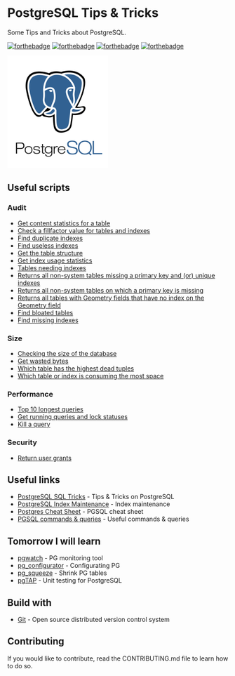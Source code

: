 # PostgreSQL Tips & Tricks

Some Tips and Tricks about PostgreSQL.

[![forthebadge](https://forthebadge.com/images/badges/you-didnt-ask-for-this.svg)](http://forthebadge.com) [![forthebadge](https://forthebadge.com/images/badges/contains-technical-debt.svg)](http://forthebadge.com)  [![forthebadge](https://forthebadge.com/images/badges/check-it-out.svg)](http://forthebadge.com)  [![forthebadge](https://forthebadge.com/images/badges/built-with-love.svg)](http://forthebadge.com)

![PostgreSQL](./images/postgresql-logo-256.png)

## Useful scripts

### Audit

* [Get content statistics for a table](./scripts/audit/table-statistics.sql)
* [Check a fillfactor value for tables and indexes](./scripts/audit/fill-factor-value.sql)
* [Find duplicate indexes](./scripts/audit/duplicate-indexes.sql)
* [Find useless indexes](./scripts/audit/useless-indexes.sql)
* [Get the table structure](./scripts/audit/table-structure.sql)
* [Get index usage statistics](./scripts/audit/index-usage-statistics.sql)
* [Tables needing indexes](./scripts/audit/tables-need-indexing.sql)
* [Returns all non-system tables missing a primary key and (or) unique indexes](./scripts/audit/tables-without-pk-ui.sql)
* [Returns all non-system tables on which a primary key is missing](./scripts/audit/tables-without-pk.sql)
* [Returns all tables with Geometry fields that have no index on the Geometry field](./scripts/audit/tables-without-indexes-on-geometry.sql)
* [Find bloated tables](./scripts/audit/find_bloated_tables.sql)
* [Find missing indexes](./scripts/audit/missing-indexes.sql)

### Size

* [Checking the size of the database](./scripts/size-related-issues/db-size.sql)
* [Get wasted bytes](./scripts/size-related-issues/wasted-bytes.sql)
* [Which table has the highest dead tuples](./scripts/size-related-issues/dead-tuples.sql)
* [Which table or index is consuming the most space](./scripts/size-related-issues/most-space.sql)

### Performance

* [Top 10 longest queries](./scripts/performance-related-issues/top-10-longest-queries.sql)
* [Get running queries and lock statuses](./scripts/performance-related-issues/running-queries.sql)
* [Kill a query](./scripts/performance-related-issues/kill.sql)

### Security

* [Return user grants](./scripts/security/user-grants.sql)

## Useful links

* [PostgreSQL SQL Tricks](https://postgres.cz/wiki/PostgreSQL_SQL_Tricks) - Tips & Tricks on PostgreSQL
* [PostgreSQL Index Maintenance](https://wiki.postgresql.org/wiki/Index_Maintenance) - Index maintenance
* [Postgres Cheat Sheet](https://postgrescheatsheet.com/#/tables) - PGSQL cheat sheet
* [PGSQL commands & queries](https://dzone.com/articles/useful-postgresql-commandsqueries-part-1) - Useful commands & queries

## Tomorrow I will learn

* [pgwatch](https://www.cybertec-postgresql.com/en/products/pgwatch/) - PG monitoring tool
* [pg_configurator](https://www.cybertec-postgresql.com/en/products/pg-configurator/) - Configurating PG
* [pg_squeeze](https://www.cybertec-postgresql.com/en/products/pg_squeeze/) - Shrink PG tables
* [pgTAP](https://pgtap.org/) - Unit testing for PostgreSQL

## Build with

* [Git](https://git-scm.com) - Open source distributed version control system

## Contributing

If you would like to contribute, read the CONTRIBUTING.md file to learn how to do so.
